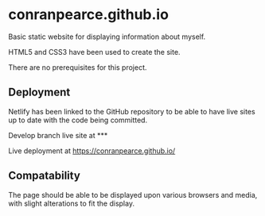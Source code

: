 # conranpearce.github.io
Basic static website for displaying information about myself.

HTML5 and CSS3 have been used to create the site.

There are no prerequisites for this project.
 
## Deployment

Netlify has been linked to the GitHub repository to be able to have live sites up to date with the code being committed.

Develop branch live site at ***

Live deployment at https://conranpearce.github.io/

## Compatability
The page should be able to be displayed upon various browsers and media, with slight alterations to fit the display.
